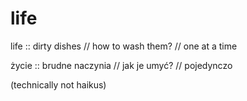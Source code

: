 # life

life :: dirty dishes // how to wash them? // one at a time

życie :: brudne naczynia // jak je umyć? // pojedynczo

(technically not haikus)